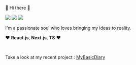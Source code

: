 👋 Hi there 👋
<p>
  <a href="https://www.linkedin.com/in/mijeongwon/" target="_blank"><img src="https://img.shields.io/badge/LinkedIn-0A66C2?style=flat-square&logo=LinkedIn&logoColor=white"/></a>
  <a href="https://medium.com/@ffan0811" target="_blank"><img src="https://img.shields.io/badge/Medium-000000?style=flat-square&logo=Medium&logoColor=white"/></a>
  <a href="https://www.instagram.com/yay_jeongy/" target="_blank"><img src="https://img.shields.io/badge/Instagram-CB3F7C?style=flat-square&logo=Instagram&logoColor=white"/></a>
</p>

<p>
I'm a passionate soul who loves bringing my ideas to reality.
</p>

❤️ **React.js**, **Next.js**, **TS** ❤️

<br>

Take a look at my recent project : [MyBasicDiary](https://mybasicdiary.com/)

<!--
**ffan0811/ffan0811** is a ✨ _special_ ✨ repository because its `README.md` (this file) appears on your GitHub profile.

Here are some ideas to get you started:

- 🔭 I’m currently working on ...
- 🌱 I’m currently learning ...
- 👯 I’m looking to collaborate on ...
- 🤔 I’m looking for help with ...
- 💬 Ask me about ...
- 📫 How to reach me: ...
- 😄 Pronouns: ...
- ⚡ Fun fact: ...
-->

